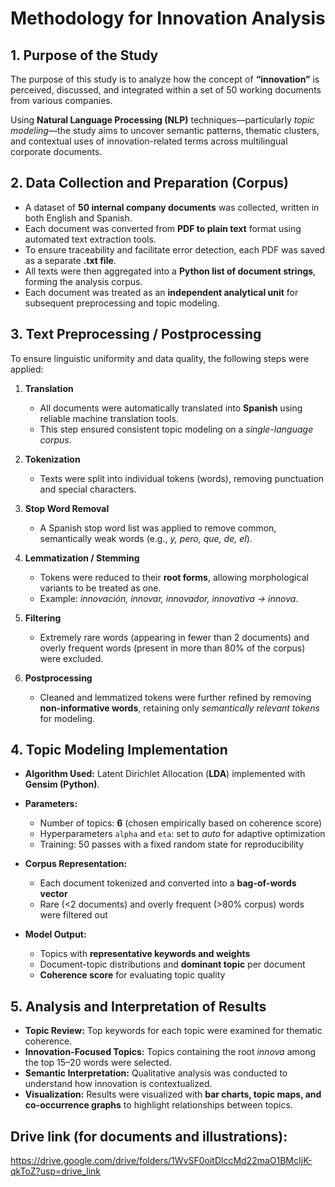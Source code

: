 # Methodology for Innovation Analysis

## 1. Purpose of the Study
The purpose of this study is to analyze how the concept of **“innovation”** is perceived, discussed, and integrated within a set of 50 working documents from various companies.  

Using **Natural Language Processing (NLP)** techniques—particularly *topic modeling*—the study aims to uncover semantic patterns, thematic clusters, and contextual uses of innovation-related terms across multilingual corporate documents.

## 2. Data Collection and Preparation (Corpus)
- A dataset of **50 internal company documents** was collected, written in both English and Spanish.  
- Each document was converted from **PDF to plain text** format using automated text extraction tools.  
- To ensure traceability and facilitate error detection, each PDF was saved as a separate **.txt file**.  
- All texts were then aggregated into a **Python list of document strings**, forming the analysis corpus.  
- Each document was treated as an **independent analytical unit** for subsequent preprocessing and topic modeling.

## 3. Text Preprocessing / Postprocessing
To ensure linguistic uniformity and data quality, the following steps were applied:

1. **Translation**  
   - All documents were automatically translated into **Spanish** using reliable machine translation tools.  
   - This step ensured consistent topic modeling on a *single-language corpus*.

2. **Tokenization**  
   - Texts were split into individual tokens (words), removing punctuation and special characters.

3. **Stop Word Removal**  
   - A Spanish stop word list was applied to remove common, semantically weak words (e.g., *y, pero, que, de, el*).

4. **Lemmatization / Stemming**  
   - Tokens were reduced to their **root forms**, allowing morphological variants to be treated as one.  
   - Example: *innovación, innovar, innovador, innovativa → innova*.

5. **Filtering**  
   - Extremely rare words (appearing in fewer than 2 documents) and overly frequent words (present in more than 80% of the corpus) were excluded.

6. **Postprocessing**  
   - Cleaned and lemmatized tokens were further refined by removing **non-informative words**, retaining only *semantically relevant tokens* for modeling.

## 4. Topic Modeling Implementation
- **Algorithm Used:** Latent Dirichlet Allocation (**LDA**) implemented with **Gensim (Python)**.

- **Parameters:**  
  - Number of topics: **6** (chosen empirically based on coherence score)  
  - Hyperparameters `alpha` and `eta`: set to *auto* for adaptive optimization  
  - Training: 50 passes with a fixed random state for reproducibility

- **Corpus Representation:**  
  - Each document tokenized and converted into a **bag-of-words vector**  
  - Rare (<2 documents) and overly frequent (>80% corpus) words were filtered out

- **Model Output:**  
  - Topics with **representative keywords and weights**  
  - Document-topic distributions and **dominant topic** per document  
  - **Coherence score** for evaluating topic quality

## 5. Analysis and Interpretation of Results
- **Topic Review:** Top keywords for each topic were examined for thematic coherence.  
- **Innovation-Focused Topics:** Topics containing the root *innova* among the top 15–20 words were selected.  
- **Semantic Interpretation:** Qualitative analysis was conducted to understand how innovation is contextualized.  
- **Visualization:** Results were visualized with **bar charts, topic maps, and co-occurrence graphs** to highlight relationships between topics.



## Drive link (for documents and illustrations):
https://drive.google.com/drive/folders/1WvSF0oitDlccMd22maO1BMcIjK-qkToZ?usp=drive_link
